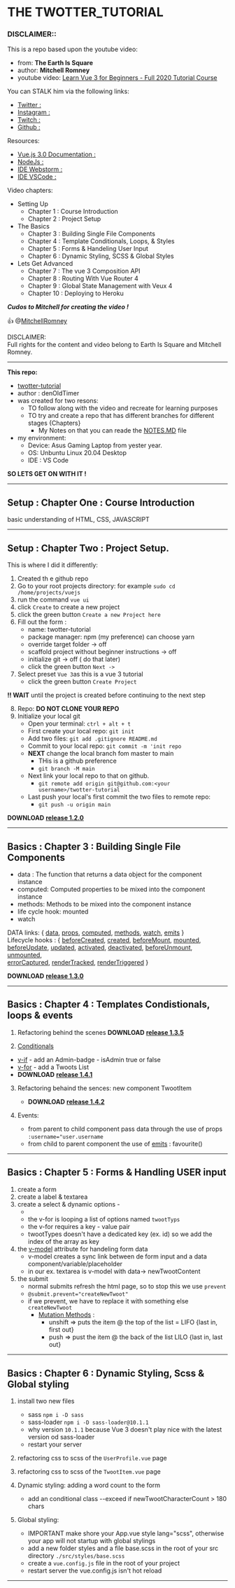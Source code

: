 # THE TWOTTER_TUTORIAL

### DISCLAIMER::

This is a repo based upon the youtube video:

- from: **The Earth Is Square**
- author: **Mitchell Romney**
- youtube video: [Learn Vue 3 for Beginners - Full 2020 Tutorial Course](https://www.youtube.com/watch?v=ZqgiuPt5QZo&list=TLPQMDcwMzIwMjG9_NuKaYa-iQ&index=3)

You can STALK him via the following links:

- [Twitter :](https://www.twitter.com/_mitchellromney/)
- [Instagram :](https://www.instagram.com/_mitchellromney/)
- [Twitch :](https://www.twitch.tv/itssushix/)
- [Github :](https://github.com/MitchellRomney)

Resources:

- [Vue.js 3.0 Documentation :](https://v3.vuejs.org/guide/introduction.html)
- [NodeJs :](https://nodejs.org)
- [IDE Webstorm :](https://www.jetbrains.com/webstorm/)
- [IDE VSCode :](https://code.visualstudio.com/)

Video chapters:

- Setting Up
  - Chapter 1 : Course Introduction
  - Chapter 2 : Project Setup
- The Basics
  - Chapter 3 : Building Single File Components
  - Chapter 4 : Template Conditionals, Loops, & Styles
  - Chapter 5 : Forms & Handeling User Input
  - Chapter 6 : Dynamic Styling, SCSS & Global Styles
- Lets Get Advanced
  - Chapter 7 : The vue 3 Composition API
  - Chapter 8 : Routing With Vue Router 4
  - Chapter 9 : Global State Management with Veux 4
  - Chapter 10 : Deploying to Heroku

**_Cudos to Mitchell for creating the video !_**

:+1: @[MitchellRomney](https://github.com/MitchellRomney)

DISCLAIMER:  
Full rights for the content and video belong to Earth Is Square and Mitchell Romney.

---

**This repo:**

- [twotter-tutorial](https://github.com/denOldTimer/twotter-tutorial)
- author : denOldTimer
- was created for two resons:
  - TO follow along with the video and recreate for learning purposes
  - TO try and create a repo that has different branches for different stages {Chapters}
    - My Notes on that you can reade the [NOTES.MD](NOTES.md) file
- my environment:
  - Device: Asus Gaming Laptop from yester year.
  - OS: Unbuntu Linux 20.04 Desktop
  - IDE : VS Code

**SO LETS GET ON WITH IT !**

---

## Setup : Chapter One : Course Introduction

basic understanding of HTML, CSS, JAVASCRIPT

---

## Setup : Chapter Two : Project Setup.

This is where I did it differently:

1. Created th e github repo
2. Go to your root projects directory: for example `sudo cd /home/projects/vuejs`
3. run the command `vue ui`
4. click `Create` to create a new project
5. click the green button `Create a new Project here`
6. Fill out the form :
   - name: twotter-tutorial
   - package manager: npm (my preference) can choose yarn
   - override target folder -> off
   - scaffold project without beginner instructions -> off
   - initialize git -> off ( do that later)
   - click the green button `Next ->`
7. Select preset `Vue 3`as this is a vue 3 tutorial
   - click the green button `Create Project`

**!! WAIT** until the project is created before continuing to the next step

8. Repo: **DO NOT CLONE YOUR REPO**
9. Initialize your local git
   - Open your terminal: `ctrl + alt + t`
   - First create your local repo: `git init`
   - Add two files: `git add .gitignore README.md`
   - Commit to your local repo: `git commit -m 'init repo`
   - **NEXT** change the local branch fom master to main
     - THis is a github preference
     - `git branch -M main`
   - Next link your local repo to that on github.
     - `git remote add origin git@github.com:<your username>/twotter-tutorial`
   - Last push your local's first commit the two files to remote repo:
     - `git push -u origin main`

**DOWNLOAD** **[release 1.2.0](https://github.com/denOldTimer/releases/1.2.0)**

---

## Basics : Chapter 3 : Building Single File Components

- data : The function that returns a data object for the component instance
- computed: Computed properties to be mixed into the component instance
- methods: Methods to be mixed into the component instance
- life cycle hook: mounted
- watch

DATA links: { [data], [props], [computed], [methods], [watch], [emits] }  
Lifecycle hooks : { [beforeCreated], [created], [beforeMount], [mounted],  
 [beforeUpdate], [updated], [activated], [deactivated], [beforeUnmount], [unmounted],  
 [errorCaptured], [renderTracked], [renderTriggered] }

**DOWNLOAD** **[release 1.3.0](https://github.com/denOldTimer/releases/1.3.0)**

---

## Basics : Chapter 4 : Templates Condistionals, loops & events

1. Refactoring behind the scenes **DOWNLOAD** **[release 1.3.5](https://github.com/denOldTimer/releases/1.3.5)**

2. [Conditionals]

- [v-if] - add an Admin-badge - isAdmin true or false
- [v-for] - add a Twoots List
- **DOWNLOAD** **[release 1.4.1](https://github.com/denOldTimer/releases/1.4.1)**

[conditionals]: https://v3.vuejs.org/guide/conditional.html
[v-if]: https://v3.vuejs.org/guide/conditional.html#v-if
[v-for]: https://v3.vuejs.org/guide/list.html#mapping-an-array-to-elements-with-v-for

3. Refactoring behaind the sences: new component TwootItem

   - **DOWNLOAD** **[release 1.4.2](https://github.com/denOldTimer/releases/1.4.2)**

4. Events:
   - from parent to child component pass data through the use of props `:username="user.username`
   - from child to parent component the use of [emits] : favourite()

---

## Basics : Chapter 5 : Forms & Handling USER input

1. create a form
2. create a label & textarea
3. create a select & dynamic options -
   - <option :value="option.value" v-for="(option, index) in twootTypes" :key="index">
   - the v-for is looping a list of options named `twootTyps`
   - the v-for requires a key - value pair
   - twootTypes doesn't have a dedicated key (ex. id) so we add the index of the array as key
4. the [v-model] attribute for handeling form data
   - v-model creates a sync link between de form input and a data component/variable/placeholder
   - in our ex. textarea is v-model with data-> newTwootContent
5. the submit
   - normal submits refresh the html page, so to stop this we use `prevent`
   - `@submit.prevent="createNewTwoot"`
   - if we prevent, we have to replace it with something else `createNewTwoot`
     - [Mutation Methods] :
       - unshift => puts the item @ the top of the list = LIFO {last in, first out}
       - push => pust the item @ the back of the list LILO {last in, last out}

---

## Basics : Chapter 6 : Dynamic Styling, Scss & Global styling

1. install two new files

   - sass `npm i -D sass`
   - sass-loader `npm i -D sass-loader@10.1.1`
   - why version `10.1.1` because Vue 3 doesn't play nice with the latest version od sass-loader
   - restart your server

2. refactoring css to scss of the `UserProfile.vue` page
3. refactoring css to scss of the `TwootItem.vue` page

4. Dynamic styling: adding a word count to the form

   - add an conditional class --exceed if newTwootCharacterCount > 180 chars

5. Global styling:
   - IMPORTANT make shore your App.vue style lang="scss", otherwise your app will not startup with global stylings
   - add a new folder styles and a file base.scss in the root of your src directory `./src/styles/base.scss`
   - create a `vue.config.js` file in the root of your project
   - restart server the vue.config.js isn't hot reload

---

[data]: https://v3.vuejs.org/api/options-data.html#data-2
[props]: https://v3.vuejs.org/api/options-data.html#props
[computed]: https://v3.vuejs.org/api/options-data.html#computed
[methods]: https://v3.vuejs.org/api/options-data.html#methods
[watch]: https://v3.vuejs.org/api/options-data.html#watch
[emits]: https://v3.vuejs.org/api/options-data.html#emits
[beforecreated]: https://v3.vuejs.org/api/options-lifecycle-hooks.html#beforecreate
[created]: https://v3.vuejs.org/api/options-lifecycle-hooks.html#created
[beforemount]: https://v3.vuejs.org/api/options-lifecycle-hooks.html#beforemount
[mounted]: https://v3.vuejs.org/api/options-lifecycle-hooks.html#mounted
[beforeupdate]: https://v3.vuejs.org/api/options-lifecycle-hooks.html#beforeupdate
[updated]: https://v3.vuejs.org/api/options-lifecycle-hooks.html#updated
[activated]: https://v3.vuejs.org/api/options-lifecycle-hooks.html#activated
[deactivated]: https://v3.vuejs.org/api/options-lifecycle-hooks.html#deactivated
[beforeunmount]: https://v3.vuejs.org/api/options-lifecycle-hooks.html#beforeunmount
[unmounted]: https://v3.vuejs.org/api/options-lifecycle-hooks.html#unmounted
[errorcaptured]: https://v3.vuejs.org/api/options-lifecycle-hooks.html#errorcaptured
[rendertracked]: https://v3.vuejs.org/api/options-lifecycle-hooks.html#rendertracked
[rendertriggered]: https://v3.vuejs.org/api/options-lifecycle-hooks.html#rendertriggered
[conditionals]: https://v3.vuejs.org/guide/conditional.html
[v-if]: https://v3.vuejs.org/guide/conditional.html#v-if
[v-for]: https://v3.vuejs.org/guide/list.html#mapping-an-array-to-elements-with-v-for
[v-model]: https://v3.vuejs.org/api/directives.html#v-model
[mutation methods]: https://v3.vuejs.org/guide/list.html#mutation-methods

